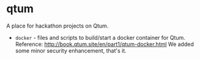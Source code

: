 # qtum
A place for hackathon projects on Qtum.

* `docker` - files and scripts to build/start a docker container for Qtum.
Reference: http://book.qtum.site/en/part1/qtum-docker.html
We added some minor security enhancement, that's it.


